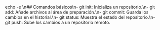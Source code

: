 echo -e \n## Comandos básicos\n- git init: Inicializa un repositorio.\n- git add: Añade archivos al área de preparación.\n- git commit: Guarda los cambios en el historial.\n- git status: Muestra el estado del repositorio.\n- git push: Sube los cambios a un repositorio remoto.
